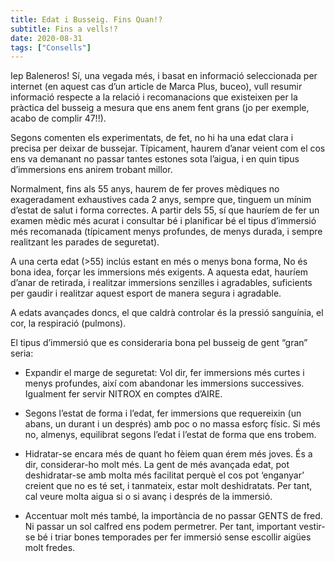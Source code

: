 ```yaml
---
title: Edat i Busseig. Fins Quan!?
subtitle: Fins a vells!?
date: 2020-08-31
tags: ["Consells"]
---
```


Iep Baleneros! Sí, una vegada més, i basat en informació seleccionada per internet (en aquest cas d’un article de Marca Plus, buceo), vull resumir informació respecte a la relació i recomanacions que existeixen per la pràctica del busseig a mesura que ens anem fent grans (jo per exemple, acabo de complir 47!!).

Segons comenten els experimentats, de fet, no hi ha una edat clara i precisa per deixar de bussejar. Típicament, haurem d’anar veient com el cos ens va demanant no passar tantes estones sota l’aigua, i en quin tipus d’immersions ens anirem trobant millor.

Normalment, fins als 55 anys, haurem de fer proves mèdiques no exageradament exhaustives cada 2 anys, sempre que, tinguem un mínim d’estat de salut i forma correctes. A partir dels 55, sí que hauríem de fer un examen mèdic més acurat i consultar bé i planificar bé el tipus d’immersió més recomanada (típicament menys profundes, de menys durada, i sempre realitzant les parades de seguretat).

A una certa edat (>55) inclús estant en més o menys bona forma, No és bona idea, forçar les immersions més exigents. A aquesta edat, hauríem d’anar de retirada, i realitzar immersions senzilles i agradables, suficients per gaudir i realitzar aquest esport de manera segura i agradable.

A edats avançades doncs, el que caldrà controlar és la pressió sanguínia, el cor, la respiració (pulmons).

El tipus d’immersió que es consideraria bona pel busseig de gent “gran” seria:

* Expandir el marge de seguretat: Vol dir, fer immersions més curtes i menys profundes, així com abandonar les immersions successives. Igualment fer servir NITROX en comptes d’AIRE.

* Segons l’estat de forma i l’edat, fer immersions que requereixin (un abans, un durant i un després) amb poc o no massa esforç físic. Si més no, almenys, equilibrat segons l’edat i l’estat de forma que ens trobem.

* Hidratar-se encara més de quant ho fèiem quan érem més joves. És a dir, considerar-ho molt més. La gent de més avançada edat, pot deshidratar-se amb molta més facilitat perquè el cos pot ‘enganyar’ creient que no es té set, i tanmateix, estar molt deshidratats. Per tant, cal veure molta aigua si o si avanç i després de la immersió.

* Accentuar molt més també, la importància de no passar GENTS de fred. Ni passar un sol calfred ens podem permetrer. Per tant, important vestir-se bé i triar bones temporades per fer immersió sense escollir aigües molt fredes.

